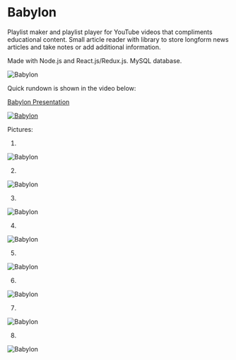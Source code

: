 # Babylon

Playlist maker and playlist player for YouTube videos that compliments educational content. 
Small article reader with library to store longform news articles and take notes or add additional information. 

Made with Node.js and React.js/Redux.js. MySQL database.

![Babylon](https://i.imgur.com/hFp03Nb.png)

Quick rundown is shown in the video below:


[Babylon Presentation](https://youtu.be/_T07_RPgyNc "IRIS PRESENTATION")

[![Babylon](https://i.ytimg.com/vi/_T07_RPgyNc/hqdefault.jpg)](https://youtu.be/_T07_RPgyNc "BABYLON PRESENTATION")

Pictures:

1.

![Babylon](https://i.imgur.com/CiEkP3A.png)

2.

![Babylon](https://i.imgur.com/LZoD9jR.png)

3.

![Babylon](https://i.imgur.com/4zyuz3q.png) 

4.

![Babylon](https://i.imgur.com/LdRSG8G.png) 

5.

![Babylon](https://i.imgur.com/d2a3rQM.png) 

6.

![Babylon](https://i.imgur.com/RLvZr1a.png) 

7.

![Babylon](https://i.imgur.com/QeozEQv.png) 

8.

![Babylon](https://i.imgur.com/sTZzD90.png)










